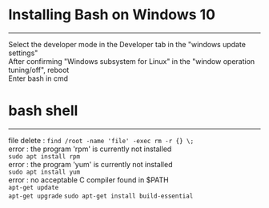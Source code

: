 # Installing Bash on Windows 10  
***  
Select the developer mode in the Developer tab in the "windows update settings"  
After confirming "Windows subsystem for Linux" in the "window operation tuning/off", reboot  
Enter bash in cmd  
# bash shell  
***
file delete : `find /root -name 'file' -exec rm -r {} \;`  
error : the program 'rpm' is currently not installed  
`sudo apt install rpm`  
error : the program 'yum' is currently not installed  
`sudo apt install yum`  
error : no acceptable C compiler found in $PATH  
`apt-get update`  
`apt-get upgrade`
`sudo apt-get install build-essential`

